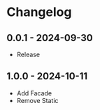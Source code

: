  
# Changelog

## 0.0.1 - 2024-09-30

- Release

## 1.0.0 - 2024-10-11

- Add Facade
- Remove Static
